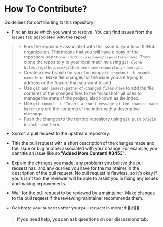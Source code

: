 # How To Contribute?

Guidelines for contributing to this repository!

- Find an issue which you want to resolve. You can find issues from the issues tab associated with the repos!

> - Fork the repository associated with the issue to your local GitHub organization. This means that you will have a copy of the repository under `your-GitHub-username/repository-name`. Then clone the repository to your local machine using `git clone https://github.com/github-username/repository-name.git`.
> - Create a new branch for your fix using `git checkout -b branch-name-here`. Make the changes for the issue you are trying to address or the feature that you want to add.
> - Use `git add insert-paths-of-changed-files-here` to add the file contents of the changed files to the "snapshot" git uses to manage the state of the project, also known as the index.
> - Use `git commit -m "Insert a short message of the changes made here"` to store the contents of the index with a descriptive message.
> - Push the changes to the remote repository using `git push origin branch-name-here`.

- Submit a pull request to the upstream repository.

- Title the pull request with a short description of the changes made and the issue or bug number associated with your change. For example, you can title an issue like so **"Added More Content! #3453"**.

- Explain the changes you made, any problems you believe the pull request has, and any queries you have for the maintainer in the description of the pull request. No pull request is flawless, so it's okay if yours isn't too; the reviewer will be able to assist you in fixing any issues and making improvements.

- Wait for the pull request to be reviewed by a maintainer. Make changes to the pull request if the reviewing maintainer recommends them.

- Celebrate your success after your pull request is merged!💜✌😎🚀

> **If you need help, you can ask questions on our **discussions** tab.**
